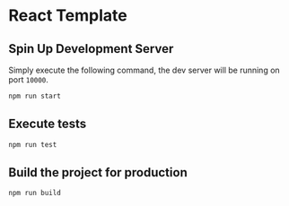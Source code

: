 # React Template

## Spin Up Development Server

Simply execute the following command, the dev server will be running on port `10000`.

```sh
npm run start
```

## Execute tests

```sh
npm run test
```

## Build the project for production

```sh
npm run build
```

